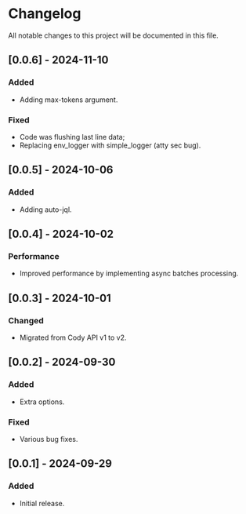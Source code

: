 # Changelog

All notable changes to this project will be documented in this file.

## [0.0.6] - 2024-11-10
### Added
- Adding max-tokens argument.

### Fixed
- Code was flushing last line data;
- Replacing env_logger with simple_logger (atty sec bug).

## [0.0.5] - 2024-10-06
### Added
- Adding auto-jql.

## [0.0.4] - 2024-10-02
### Performance
- Improved performance by implementing async batches processing.

## [0.0.3] - 2024-10-01
### Changed
- Migrated from Cody API v1 to v2.

## [0.0.2] - 2024-09-30
### Added
- Extra options.

### Fixed
- Various bug fixes.

## [0.0.1] - 2024-09-29
### Added
- Initial release.
